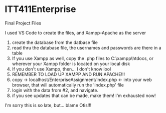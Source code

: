# ITT411Enterprise
Final Project Files

I used VS Code to create the files, and Xampp-Apache as the server

1. create the database from the datbase file
2. read thru the database file, the usernames and passwords are there in a table
3. If you use Xampp as well, copy the .php files to C:\xampp\htdocs, or wherever your Xampp folder is located on your local disk
4. If you don't use Xampp, then... I don't know lool
5. REMEMBER TO LOAD UP XAMPP AND RUN APACHE!!!
6. copy -> localhost/EnterpriseAssignment/index.php <- into your web browser, that will automatically run the 'index.php' file
7. login with the data from #2, and navigate.
8. if you see updates that can be made, make them! I'm exhausted now!

I'm sorry this is so late, but... blame Otis!!! 
